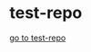# test-repo



































































[go to test-repo](#-test-repo)
